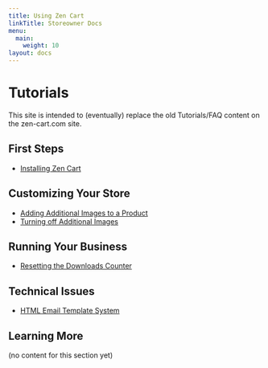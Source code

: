 ```yaml
---
title: Using Zen Cart
linkTitle: Storeowner Docs
menu:
  main:
    weight: 10
layout: docs
---
```


# Tutorials

This site is intended to (eventually) replace the old Tutorials/FAQ content on the zen-cart.com site. 

<!-- old:
Installing
Quick Start Guide  
-->
## First Steps
- [Installing Zen Cart](first_steps/how_do_i_install)


<!-- old:
Admin Controls
Languages, Localizing and Taxes
Setting up Categories, Shipping and Payment Modules
Setting Up Products and Attributes
Template Customization/ Building Overrides
EZ-Pages
Sideboxes
-->
## Customizing Your Store
- [Adding Additional Images to a Product](customizing/adding_multiple_images_to_a_product)
- [Turning off Additional Images](customizing/turning_off_additional_images)

<!-- old:
Order Processing / Customer Management
-->
## Running Your Business
- [Resetting the Downloads Counter](running/downloads_counter)

## Technical Issues
- [HTML Email Template System](email/html_email_templates)


## Learning More 
(no content for this section yet)

